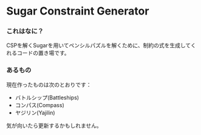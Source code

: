 # Sugar Constraint Generator

### これはなに？
CSPを解くSugarを用いてペンシルパズルを解くために、制約の式を生成してくれるコードの置き場です。

### あるもの
現在作ったものは次のとおりです：

- バトルシップ(Battleships)
- コンパス(Compass)
- ヤジリン(Yajilin)

気が向いたら更新するかもしれません。
